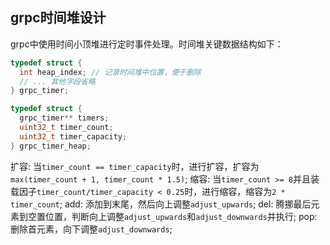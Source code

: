 ## grpc时间堆设计
grpc中使用时间小顶堆进行定时事件处理。时间堆关键数据结构如下：

``` C++
typedef struct {
  int heap_index; // 记录时间堆中位置，便于删除
  // ... 其他字段省略
} grpc_timer;

typedef struct {
  grpc_timer** timers;
  uint32_t timer_count;
  uint32_t timer_capacity;
} grpc_timer_heap;
```

扩容: 当`timer_count == timer_capacity`时，进行扩容，扩容为`max(timer_count + 1, timer_count * 1.5)`;
缩容: 当`timer_count >= 8`并且装载因子`timer_count/timer_capacity < 0.25`时，进行缩容，缩容为`2 * timer_count`;
add: 添加到末尾，然后向上调整`adjust_upwards`;
del: 腾挪最后元素到空置位置，判断向上调整`adjust_upwards`和`adjust_downwards`并执行;
pop: 删除首元素，向下调整`adjust_downwards`;
